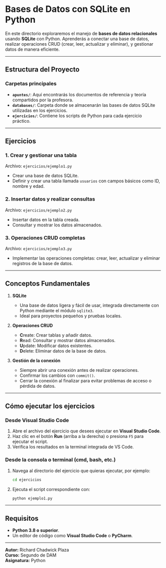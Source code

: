 # Bases de Datos con SQLite en Python

En este directorio exploraremos el manejo de **bases de datos relacionales** usando **SQLite** con Python. Aprenderás a conectar una base de datos, realizar operaciones CRUD (crear, leer, actualizar y eliminar), y gestionar datos de manera eficiente.

---

## Estructura del Proyecto

### **Carpetas principales**
- **`apuntes/`**: Aquí encontrarás los documentos de referencia y teoría compartidos por la profesora.
- **`databases/`**: Carpeta donde se almacenarán las bases de datos SQLite utilizadas en los ejercicios.
- **`ejercicios/`**: Contiene los scripts de Python para cada ejercicio práctico.

---

## Ejercicios

### 1. **Crear y gestionar una tabla**
Archivo: `ejercicios/ejemplo1.py`

- Crear una base de datos SQLite.
- Definir y crear una tabla llamada `usuarios` con campos básicos como ID, nombre y edad.

### 2. **Insertar datos y realizar consultas**
Archivo: `ejercicios/ejemplo2.py`

- Insertar datos en la tabla creada.
- Consultar y mostrar los datos almacenados.

### 3. **Operaciones CRUD completas**
Archivo: `ejercicios/ejemplo3.py`

- Implementar las operaciones completas: crear, leer, actualizar y eliminar registros de la base de datos.

---

## Conceptos Fundamentales

1. **SQLite**
   - Una base de datos ligera y fácil de usar, integrada directamente con Python mediante el módulo `sqlite3`.
   - Ideal para proyectos pequeños y pruebas locales.

2. **Operaciones CRUD**
   - **C**reate: Crear tablas y añadir datos.
   - **R**ead: Consultar y mostrar datos almacenados.
   - **U**pdate: Modificar datos existentes.
   - **D**elete: Eliminar datos de la base de datos.

3. **Gestión de la conexión**
   - Siempre abrir una conexión antes de realizar operaciones.
   - Confirmar los cambios con `commit()`.
   - Cerrar la conexión al finalizar para evitar problemas de acceso o pérdida de datos.

---

## Cómo ejecutar los ejercicios

### Desde Visual Studio Code
1. Abre el archivo del ejercicio que desees ejecutar en **Visual Studio Code**.
2. Haz clic en el botón **Run** (arriba a la derecha) o presiona `F5` para ejecutar el script.
3. Verifica los resultados en la terminal integrada de VS Code.

### Desde la consola o terminal (cmd, bash, etc.)
1. Navega al directorio del ejercicio que quieras ejecutar, por ejemplo:
   ```bash
   cd ejercicios
   ```
2. Ejecuta el script correspondiente con:
   ```bash
   python ejemplo1.py
   ```
---

## Requisitos
- **Python 3.8 o superior**.
- Un editor de código como **Visual Studio Code** o **PyCharm**.

---

**Autor:** Richard Chadwick Plaza  
**Curso:** Segundo de DAM  
**Asignatura:** Python
